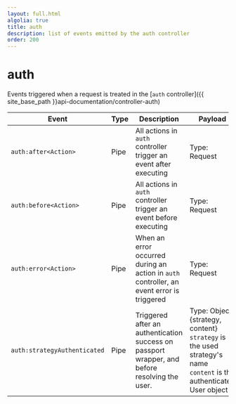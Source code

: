 ```yaml
---
layout: full.html
algolia: true
title: auth
description: list of events emitted by the auth controller
order: 200
---
```


# auth

Events triggered when a request is treated in the [`auth` controller]({{ site_base_path }}api-documentation/controller-auth)

| Event | Type | Description | Payload |
|-------|------|-------------|---------|
| `auth:after<Action>` | Pipe | All actions in `auth` controller trigger an event after executing | Type: Request |
| `auth:before<Action>` | Pipe | All actions in `auth` controller trigger an event before executing | Type: Request |
| `auth:error<Action>` | Pipe | When an error occurred during an action in `auth` controller, an event error is triggered | Type: Request |
| `auth:strategyAuthenticated` | Pipe | Triggered after an authentication success on passport wrapper, and before resolving the user. | Type: Object.<br>{strategy, content}<br>`strategy` is the used strategy's name<br>`content` is the authenticated User object |
